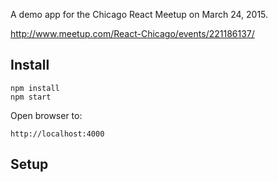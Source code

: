 A demo app for the Chicago React Meetup on March 24, 2015.

http://www.meetup.com/React-Chicago/events/221186137/

## Install

    npm install
    npm start

Open browser to:

    http://localhost:4000

## Setup

